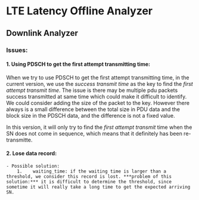 # LTE Latency Offline Analyzer

## Downlink Analyzer

### Issues:

#### 1. Using PDSCH to get the first attempt transmitting time:

When we try to use PDSCH to get the first attempt transmitting time, in the current version, we use the *success transmit time* as the key to find the *first attempt transmit time*. The issue is there may be multiple pdu packets success transmitted at same time which could make it difficult to identify. We could consider adding the size of the packet to the key. However there always is a small difference between the total size in PDU data and the block size in the PDSCH data, and the difference is not a fixed value. 

In this version, it will only try to find the *first attempt transmit* time when the SN does not come in sequence, which means that it definitely has been re-transmitte. 
   

#### 2. Lose data record:
    - Possible solution:
        1.    waiting_time: if the waiting time is larger than a threshold, we consider this record is lost. ***problem of this solution:*** it is difficult to determine the threshold, since sometime it will really take a long time to get the expected arriving SN. 